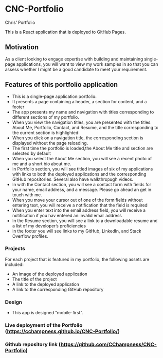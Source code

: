 # CNC-Portfolio
Chris' Portfolio

This is a React application that is deployed to GitHub Pages.

## Motivation
As a client looking to engage expertise with building and maintaining single-page applications,
you will want to view my work samples in so that you can assess whether I might be a good candidate to meet your requirement.

## Features of this portfolio application
* This is a single-page application portfolio.
* It presents a page containing a header, a section for content, and a footer
* The app presents my name and navigation with titles corresponding to different sections of my portfolio.
* When you view the navigation titles, you are presented with the titles About Me, Portfolio, Contact, and Resume, 
  and the title corresponding to the current section is highlighted
* When you click on a navigation title, the corresponding section is displayed without the page reloading.
* The first time the portfolio is loaded,the About Me title and section are selected by default
* When you select the About Me section, you will see a recent photo of me and a short bio about me.
* In Portfolio section, you will see titled images of six of my applications with links to both the
  deployed applications and the corresponding GitHub repositories.  Several also have walkthropugh videos.
* In with the Contact section, you will see a contact form with fields for your name, email address, and a message.
  Please go ahead an get in touch with me.
* When you move your cursor out of one of the form fields without entering text, you will receive a notification that the field is required
* When you enter text into the email address field, you will receive a notification if you hav entered an invalid email address
* In the Resume section, you will see a link to a downloadable resume and a list of my developer’s proficiencies
* In the footer you will see links to my GitHub, LinkedIn, and Stack Overflow profiles.

### Projects
For each project that is featured in my portfolio, the following assets are included:
* An image of the deployed application
* The title of the project
* A link to the deployed application
* A link to the corresponding GitHub repository

### Design
* This app is designed "mobile-first".

### Live deployment of the Portfolio (https://cchampness.github.io/CNC-Portfolio/)

### Github repository link (https://github.com/CChampness/CNC-Portfolio)
